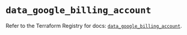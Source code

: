 # `data_google_billing_account`

Refer to the Terraform Registry for docs: [`data_google_billing_account`](https://registry.terraform.io/providers/hashicorp/google/6.24.0/docs/data-sources/billing_account).
